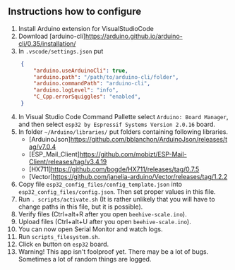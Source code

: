 ## Instructions how to configure
1. Install Arduino extension for VisualStudioCode
2. Download [arduino-cli]https://arduino.github.io/arduino-cli/0.35/installation/
3. In `.vscode/settings.json` put
```json
    {
        "arduino.useArduinoCli": true,
        "arduino.path": "/path/to/arduino-cli/folder",
        "arduino.commandPath": "arduino-cli",
        "arduino.logLevel": "info",
        "C_Cpp.errorSquiggles": "enabled",
    }
```
4. In Visual Studio Code Command Pallette select `Arduino: Board Manager`, and then select `esp32 by Espressif Systems Version 2.0.16` board.
5. In folder `~/Arduino/libraries/` put folders containing following libraries.
    - [ArduinoJson]https://github.com/bblanchon/ArduinoJson/releases/tag/v7.0.4
    - [ESP_Mail_Client]https://github.com/mobizt/ESP-Mail-Client/releases/tag/v3.4.19
    - [HX711]https://github.com/bogde/HX711/releases/tag/0.7.5
    - [Vector]https://github.com/janelia-arduino/Vector/releases/tag/1.2.2
6. Copy file `esp32_config_files/config_template.json` into `esp32_config_files/config.json`. Then set proper values in this file. 
7. Run `. scripts/activate.sh` (It is rather unlikely that you will have to change paths in this file, but it is possible).
8. Verify files (Ctrl+alt+R after you open `beehive-scale.ino`).
9. Upload files (Ctrl+alt+U after you open `beehive-scale.ino`).
10. You can now open Serial Monitor and watch logs.
11. Run `scripts_filesystem.sh`.
12. Click `en` button on `esp32` board.
12. Warning! This app isn't foolproof yet. There may be a lot of bugs. Sometimes a lot of random things are logged.
